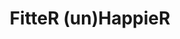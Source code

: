 ---
layout: post
title: FitteR (un)HappieR
<!-- subtitle: Monitoring real-time changes in public sentiment of the 2016 U.S. presidential candidates using Twitter and RShiny
bigimg: /img/candidates.jpg -->
---